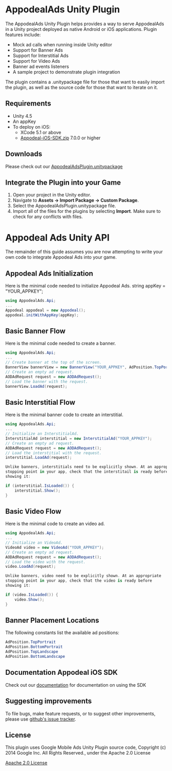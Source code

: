 AppodealAds Unity Plugin
==============================

The AppodealAds Unity Plugin helps provides a way to
serve AppodealAds in a Unity project deployed as native Android or iOS
applications. Plugin features include:

* Mock ad calls when running inside Unity editor
* Support for Banner Ads
* Support for Interstitial Ads
* Support for Video Ads
* Banner ad events listeners
* A sample project to demonstrate plugin integration

The plugin contains a .unitypackage file for those that want to easily import
the plugin, as well as the source code for those that want to iterate on it.

Requirements
------------
* Unity 4.5
* An appKey
* To deploy on iOS:
    * XCode 5.1 or above
    * [Appodeal-iOS-SDK.zip](http://dl.dropbox.com/s/tandgz79v1t971q/Appodeal-iOS-SDK.zip)
    7.0.0 or higher

Downloads
----------
Please check out our [AppodealAdsPlugin.unitypackage](http://dl.dropbox.com/s/zg1no6xfiv42lw8/AppodealAdsPlugin.unitypackage)

Integrate the Plugin into your Game
-----------------------------------

1. Open your project in the Unity editor.
2. Navigate to **Assets -> Import Package -> Custom Package**.
3. Select the AppodealAdsPlugin.unitypackage file.
4. Import all of the files for the plugins by selecting **Import**. Make sure
to check for any conflicts with files.

Appodeal Ads Unity API
===========================

The remainder of this guide assumes you are now attempting to write your own
code to integrate Appodeal Ads into your game.

Appodeal Ads Initialization 
-----------------
Here is the minimal code needed to initialize Appodeal Ads.
string appKey = "YOUR_APPKEY";
```c#
using AppodealAds.Api;
...
Appodeal appodeal = new Appodeal();
appodeal.initWithAppKey(appKey);
```

Basic Banner Flow
-----------------
Here is the minimal code needed to create a banner.
```c#
using AppodealAds.Api;
...
// Create banner at the top of the screen.
BannerView bannerView = new BannerView("YOUR_APPKEY", AdPosition.TopPortrait);
// Create an empty ad request.
AODAdRequest request = new AODAdRequest();
// Load the banner with the request.
bannerView.LoadAd(request);
```

Basic Interstitial Flow
-----------------------
Here is the minimal banner code to create an interstitial.

```c#
using AppodealAds.Api;
...
// Initialize an InterstitialAd.
InterstitialAd interstitial = new InterstitialAd("YOUR_APPKEY");
// Create an empty ad request.
AODAdRequest request = new AODAdRequest();
// Load the interstitial with the request.
interstitial.LoadAd(request);

Unlike banners, interstitials need to be explicitly shown. At an appropriate
stopping point in your app, check that the interstitail is ready before
showing it:

if (interstitial.IsLoaded()) {
    interstitial.Show();
}
```

Basic Video Flow
-----------------------
Here is the minimal code to create an video ad.

```c#
using AppodealAds.Api;
...
// Initialize an VideoAd.
VideoAd video = new VideoAd("YOUR_APPKEY");
// Create an empty ad request.
AODAdRequest request = new AODAdRequest();
// Load the video with the request.
video.LoadAd(request);

Unlike banners, video need to be explicitly shown. At an appropriate
stopping point in your app, check that the video is ready before
showing it:

if (video.IsLoaded()) {
    video.Show();
}
```


Banner Placement Locations
--------------------------
The following constants list the available ad positions:

```c#
AdPosition.TopPortrait
AdPosition.BottomPortrait
AdPosition.TopLandscape
AdPosition.BottomLandscape
```


Documentation Appodeal iOS SDK
--------------
Check out our [documentation](https://github.com/appodeal/appodeal-ios-demo/wiki) for documentation on using the SDK

Suggesting improvements
------------------------
To file bugs, make feature requests, or to suggest other improvements, please use [github's issue tracker](https://github.com/appodeal/appodeal-unity-plugin/issues).

License
-------

This plugin uses Google Mobile Ads Unity Plugin source code, Copyright (c) 2014 Google Inc. All Rights Reserved., under the Apache 2.0 License

[Apache 2.0 License](http://www.apache.org/licenses/LICENSE-2.0.html)
